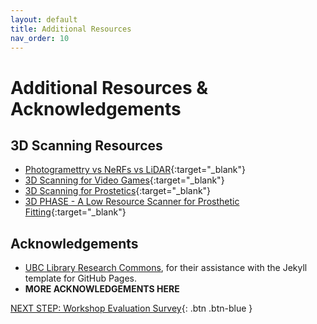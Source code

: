 ```yaml
---
layout: default
title: Additional Resources
nav_order: 10
---
```

# Additional Resources & Acknowledgements

## 3D Scanning Resources

- [Photogramettry vs NeRFs vs LiDAR](https://www.youtube.com/watch?v=9dyAj9gXIms){:target="_blank"}
- [3D Scanning for Video Games](https://www.youtube.com/watch?v=BLLAEM4k8c4){:target="_blank"}
- [3D Scanning for Prostetics](https://www.youtube.com/watch?v=a1Qt0zDGDBU){:target="_blank"}
- [3D PHASE - A Low Resource Scanner for Prosthetic Fitting](https://www.youtube.com/watch?v=T87GOsPcx0U){:target="_blank"}

## Acknowledgements

- [UBC Library Research Commons](https://github.com/ubc-library-rc/), for their assistance with the Jekyll template for GitHub Pages.
- **MORE ACKNOWLEDGEMENTS HERE**

[NEXT STEP: Workshop Evaluation Survey](workshop-survey.html){: .btn .btn-blue }
